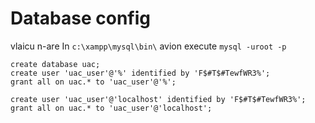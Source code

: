# Database config

vlaicu
n-are
In `c:\xampp\mysql\bin\` avion execute `mysql -uroot -p`

```
create database uac;
create user 'uac_user'@'%' identified by 'F$#T$#TewfWR3%';
grant all on uac.* to 'uac_user'@'%';

create user 'uac_user'@'localhost' identified by 'F$#T$#TewfWR3%';
grant all on uac.* to 'uac_user'@'localhost';
```
